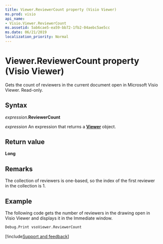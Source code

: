 ```yaml
---
title: Viewer.ReviewerCount property (Visio Viewer)
ms.prod: visio
api_name:
- Visio.Viewer.ReviewerCount
ms.assetid: 5ab6cae5-ea59-bb72-1fb2-04aebc5ae5cc
ms.date: 06/21/2019
localization_priority: Normal
---
```



# Viewer.ReviewerCount property (Visio Viewer)

Gets the count of reviewers in the current document open in Microsoft Visio Viewer. Read-only.


## Syntax

_expression_.**ReviewerCount**

_expression_ An expression that returns a **[Viewer](Visio.Viewer.md)** object.


## Return value

**Long**


## Remarks

The collection of reviewers is one-based, so the index of the first reviewer in the collection is 1.


## Example

The following code gets the number of reviewers in the drawing open in Visio Viewer and displays it in the Immediate window.

```vb
Debug.Print vsoViewer.ReviewerCount
```

[!include[Support and feedback](~/includes/feedback-boilerplate.md)]